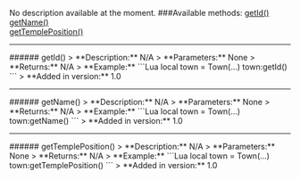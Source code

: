 No description available at the moment.
###Available methods:
[getId()](#getId{})  
[getName()](#getName{})  
[getTemplePosition()](#getTemplePosition{})  


***

<a name="getId{}"/>
###### getId()
> **Description:** N/A  
> **Parameters:** None  
> **Returns:** N/A  
> **Example:** 
```Lua
local town = Town(...)
town:getId()
```
> **Added in version:** 1.0

***

<a name="getName{}"/>
###### getName()
> **Description:** N/A  
> **Parameters:** None  
> **Returns:** N/A  
> **Example:** 
```Lua
local town = Town(...)
town:getName()
```
> **Added in version:** 1.0

***

<a name="getTemplePosition{}"/>
###### getTemplePosition()
> **Description:** N/A  
> **Parameters:** None  
> **Returns:** N/A  
> **Example:** 
```Lua
local town = Town(...)
town:getTemplePosition()
```
> **Added in version:** 1.0